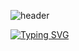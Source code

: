 <!-- 웨이브형 배경 헤더 -->
![header](https://capsule-render.vercel.app/api?type=waving&color=gradient&height=300&section=header&text=Hi%20I'm%20Minjun%20K%20😎&animation=twinkling)

<!-- 타이핑 효과 -->
[![Typing SVG](https://readme-typing-svg.demolab.com?font=Fira+Code&pause=1000&width=435&lines=Welcome+to+MinjunK's+Github;MinjunK's+Github)](https://git.io/typing-svg)

